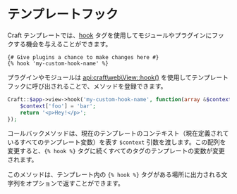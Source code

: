 # テンプレートフック

Craft テンプレートでは、[hook](../dev/tags/hook.md) タグを使用してモジュールやプラグインにフックする機会を与えることができます。

```twig
{# Give plugins a chance to make changes here #}
{% hook 'my-custom-hook-name' %}
```

プラグインやモジュールは <api:craft\web\View::hook()> を使用してテンプレートフックに呼び出されることで、メソッドを登録できます。

```php
Craft::$app->view->hook('my-custom-hook-name', function(array &$context) {
    $context['foo'] = 'bar';
    return '<p>Hey!</p>';
});
```

コールバックメソッドは、現在のテンプレートのコンテキスト（現在定義されているすべてのテンプレート変数）を表す `$context` 引数を渡します。この配列を変更すると、`{% hook %}` タグに続くすべてのタグのテンプレートの変数が変更されます。

このメソッドは、テンプレート内の `{% hook %}` タグがある場所に出力される文字列をオプションで返すことができます。

